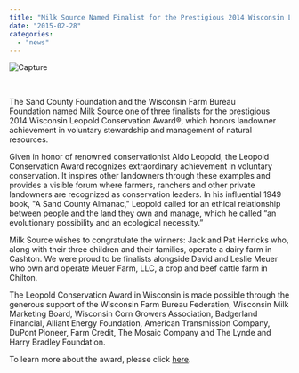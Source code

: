 ```yaml
---
title: "Milk Source Named Finalist for the Prestigious 2014 Wisconsin Leopold Conservation Award"
date: "2015-02-28"
categories: 
  - "news"
---
```


![Capture](http://milk-source.local/wp-content/uploads/2014/09/Capture.jpg)

 

The Sand County Foundation and the Wisconsin Farm Bureau Foundation named Milk Source one of three finalists for the prestigious 2014 Wisconsin Leopold Conservation Award®, which honors landowner achievement in voluntary stewardship and management of natural resources.

Given in honor of renowned conservationist Aldo Leopold, the Leopold Conservation Award recognizes extraordinary achievement in voluntary conservation. It inspires other landowners through these examples and provides a visible forum where farmers, ranchers and other private landowners are recognized as conservation leaders. In his influential 1949 book, "A Sand County Almanac," Leopold called for an ethical relationship between people and the land they own and manage, which he called “an evolutionary possibility and an ecological necessity.”

Milk Source wishes to congratulate the winners: Jack and Pat Herricks who, along with their three children and their families, operate a dairy farm in Cashton. We were proud to be finalists alongside David and Leslie Meuer who own and operate Meuer Farm, LLC, a crop and beef cattle farm in Chilton.

The Leopold Conservation Award in Wisconsin is made possible through the generous support of the Wisconsin Farm Bureau Federation, Wisconsin Milk Marketing Board, Wisconsin Corn Growers Association, Badgerland Financial, Alliant Energy Foundation, American Transmission Company, DuPont Pioneer, Farm Credit, The Mosaic Company and The Lynde and Harry Bradley Foundation.

To learn more about the award, please click [here](http://leopoldconservationaward.org/).
